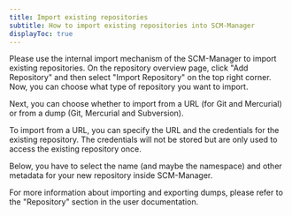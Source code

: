 ```yaml
---
title: Import existing repositories
subtitle: How to import existing repositories into SCM-Manager
displayToc: true
---
```


Please use the internal import mechanism of the SCM-Manager to import existing repositories.
On the repository overview page, click "Add Repository" and then select "Import Repository"
on the top right corner. Now, you can choose what type of repository you want to import.

Next, you can choose whether to import from a URL (for Git and Mercurial) or from a dump
(Git, Mercurial and Subversion).

To import from a URL, you can specify the URL and the credentials for the existing repository.
The credentials will not be stored but are only used to access the existing repository once.

Below, you have to select the name (and maybe the namespace) and other metadata for your new
repository inside SCM-Manager.

For more information about importing and exporting dumps, please refer to the "Repository"
section in the user documentation.
